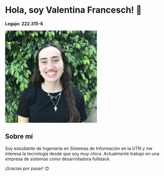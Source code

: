 # Hola, soy Valentina Francesch! 👋
**Legajo: 222.315-6**

<img src="IMG_1218.jpg" alt="Imagen mía" width="300">

## Sobre mí
Soy estudiante de Ingeniería en Sistemas de Información en la UTN y me interesa la tecnología desde que soy muy chica. Actualmente trabajo en una empresa de sistemas como desarrolladora fullstack.

¡Gracias por pasar! 😊


